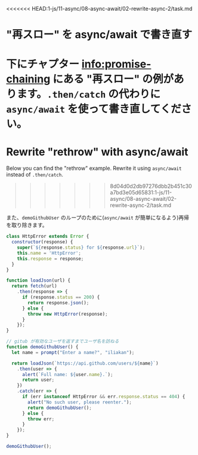 
<<<<<<< HEAD:1-js/11-async/08-async-await/02-rewrite-async-2/task.md
# "再スロー" を async/await で書き直す

下にチャプター <info:promise-chaining> にある "再スロー" の例があります。`.then/catch` の代わりに `async/await` を使って書き直してください。
=======
# Rewrite "rethrow" with async/await

Below you can find the "rethrow" example. Rewrite it using `async/await` instead of `.then/catch`.
>>>>>>> 8d04d0d2db97276dbb2b451c30a7bd3e05d65831:1-js/11-async/08-async-await/02-rewrite-async-2/task.md

また、`demoGithubUser` のループのために(`async/await` が簡単になるよう)再帰を取り除きます。

```js run
class HttpError extends Error {
  constructor(response) {
    super(`${response.status} for ${response.url}`);
    this.name = 'HttpError';
    this.response = response;
  }
}

function loadJson(url) {
  return fetch(url)
    .then(response => {
      if (response.status == 200) {
        return response.json();
      } else {
        throw new HttpError(response);
      }
    });
}

// gitub が有効なユーザを返すまでユーザ名を訪ねる
function demoGithubUser() {
  let name = prompt("Enter a name?", "iliakan");

  return loadJson(`https://api.github.com/users/${name}`)
    .then(user => {
      alert(`Full name: ${user.name}.`);
      return user;
    })
    .catch(err => {
      if (err instanceof HttpError && err.response.status == 404) {
        alert("No such user, please reenter.");
        return demoGithubUser();
      } else {
        throw err;
      }
    });
}

demoGithubUser();
```
